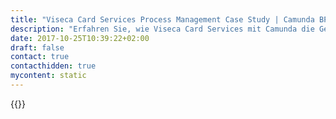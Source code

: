 ```yaml
---
title: "Viseca Card Services Process Management Case Study | Camunda BPM"
description: "Erfahren Sie, wie Viseca Card Services mit Camunda die Geschäftsprozessautomatisierung organisiert und die Effizienz im Unternehmen gesteigert hat. Camunda ist der Marktführer für Workflow-Automatisierung basierend auf Java und BPMN 2.0."
date: 2017-10-25T10:39:22+02:00
draft: false
contact: true
contacthidden: true
mycontent: static
---
```

{{<case-study-single
company="Viseca Card Services"
companydescription="Die Viseca Card Services SA ist eine der grössten Schweizer Herausgeberinnen von Kredit- und Prepaid-Karten der weltweit führenden Marken Mastercard® und Visa. Die breite und zeitgemässe Produktpalette und die vielseitigen Dienstleistungen bieten massgeschneiderte Lösungen für unterschiedlichste Kundenbedürfnisse. Bei allen Karten – ob neutral, von Bankpartnern oder von Co-Branding-Partnern – stehen Qualität, Kompetenz und Service im Vordergrund. Die Viseca Card Services SA ist ein Geschäftsbereich der Aduno Gruppe."
customerquote=""
teaser=""
usecase=""
videolink=""
logo="//images.ctfassets.net/vpidbgnakfvf/361vW6RwLEGayun9iqTqey/a1d4818d7272ef9bf8896ecb7a41b7e1/Viseca.png"
pdf=""
thumbnail="">}}
